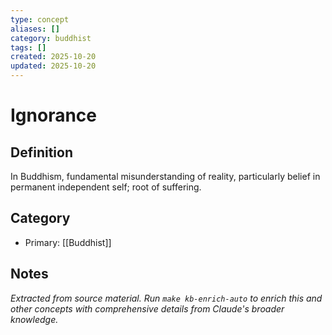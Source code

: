 ```yaml
---
type: concept
aliases: []
category: buddhist
tags: []
created: 2025-10-20
updated: 2025-10-20
---
```


# Ignorance

## Definition

In Buddhism, fundamental misunderstanding of reality, particularly belief in permanent independent self; root of suffering.

## Category

- Primary: [[Buddhist]]

## Notes

*Extracted from source material. Run `make kb-enrich-auto` to enrich this and other concepts with comprehensive details from Claude's broader knowledge.*
